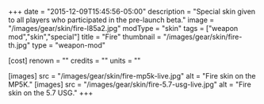 +++
date = "2015-12-09T15:45:56-05:00"
description = "Special skin given to all players who participated in the pre-launch beta."
image = "/images/gear/skin/fire-l85a2.jpg"
modType = "skin"
tags = ["weapon mod","skin","special"]
title = "Fire"
thumbnail = "/images/gear/skin/fire-th.jpg"
type = "weapon-mod"

[cost]
  renown = ""
  credits = ""
  units = ""

[images]
  src = "/images/gear/skin/fire-mp5k-live.jpg"
  alt = "Fire skin on the MP5K."
[images]
  src = "/images/gear/skin/fire-5.7-usg-live.jpg"
  alt = "Fire skin on the 5.7 USG."
+++

